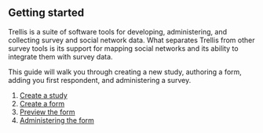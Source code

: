 ## Getting started
Trellis is a suite of software tools for developing, administering, and collecting survey and social network data. What 
separates Trellis from other survey tools is its support for mapping social networks and its ability to integrate them 
with survey data.

This guide will walk you through creating a new study, authoring a form, adding you first respondent, and administering
a survey.

1. [Create a study](Setup-study.md)
1. [Create a form](Create-form.md)
1. [Preview the form](Preview-form.md)
1. [Administering the form](Administer-form.md)
